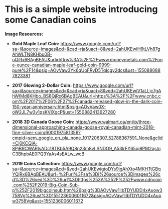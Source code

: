 # This is a simple website introducing some Canadian coins

**Image Resources:**

* __Gold Maple Leaf Coin:__ <target _blank>https://www.google.com/url?sa=i&source=images&cd=&cad=rja&uact=8&ved=2ahUKEwiH6tLVh87gAhWLTN8KHbu0B-oQjRx6BAgBEAU&url=https%3A%2F%2Fwww.moneymetals.com%2Fone-ounce-canadian-maple-leaf-gold-coin-9999-pure%2F14&psig=AOvVaw3Yk6qUoFRyD5TqIcgy2dcs&ust=1550880887823381

* __2017 Glowing 2-Dollar Coin:__ https://www.google.com/url?sa=i&source=images&cd=&cad=rja&uact=8&ved=2ahUKEwiV1aLLjc7gAhWIMd8KHbo_BS8QjRx6BAgBEAU&url=https%3A%2F%2Fwww.cnbc.com%2F2017%2F06%2F27%2Fcanada-released-glow-in-the-dark-coin-150-year-anniversary.html&psig=AOvVaw0X-oW2JL7w3v1qsKVIXgcP&ust=1550882413627280

* __2018 3D Canada Goose Coin:__ https://www.walmart.ca/en/ip/three-dimensional-approaching-canada-goose-royal-canadian-mint-2018-fine-silver-coin/6000197581356?cmpid=sem_google_en_pla_none_1017206307_52788367591_None&gclid=Cj0KCQiA-8PjBRCWARIsADc18TKb5A9Q8n23m8vLSNDO9_A53lrFY65qi8PM2qsIriC3BhpbAE0PQ3YaAs4sEALw_wcB

* __2019 Coins Collection:__ https://www.google.com/url?sa=i&source=images&cd=&ved=2ahUKEwigtoDYs9jgAhXto4MKHTtGBqYQjRx6BAgBEAU&url=%2Furl%3Fsa%3Di%26source%3Dimages%26cd%3D%26ved%3D%26url%3Dhttps%253A%252F%252Fwww.cdncoin.com%252F2019-Big-Coin-Sub-p%252F2019bigcoinsub.htm%26psig%3DAOvVaw1iIbTDYUDD4xAuow3758Vg%26ust%3D1551236006011672&psig=AOvVaw1iIbTDYUDD4xAuow3758Vg&ust=1551236006011672



